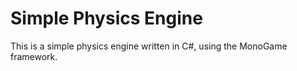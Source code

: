# Simple Physics Engine
This is a simple physics engine written in C#, using the MonoGame framework.